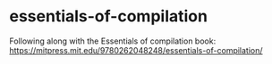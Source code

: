 # essentials-of-compilation
Following along with the Essentials of compilation book: https://mitpress.mit.edu/9780262048248/essentials-of-compilation/
